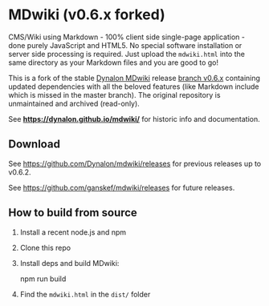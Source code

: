 # MDwiki (v0.6.x forked)

CMS/Wiki using Markdown - 100% client side single-page application - done purely JavaScript and HTML5. No special software installation or server side processing is required. Just upload the `mdwiki.html` into the same directory as your Markdown files and you are good to go!

This is a fork of the stable [Dynalon MDwiki](https://github.com/Dynalon/mdwiki#mdwiki) release [branch v0.6.x](https://github.com/Dynalon/mdwiki/tree/0.6.x) containing updated dependencies with all the beloved features (like Markdown include which is missed in the master branch). The original repository is unmaintained and archived (read-only).

See **<https://dynalon.github.io/mdwiki/>** for historic info and documentation.

Download
--------

See <https://github.com/Dynalon/mdwiki/releases> for previous releases up to v0.6.2.

See <https://github.com/ganskef/mdwiki/releases> for future releases.


How to build from source
------------------------

1. Install a recent node.js and npm
2. Clone this repo
3. Install deps and build MDwiki:

    npm run build

4. Find the `mdwiki.html` in the `dist/` folder
